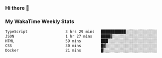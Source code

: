 ### Hi there 👋

<!--
**royschrauwen/royschrauwen** is a ✨ _special_ ✨ repository because its `README.md` (this file) appears on your GitHub profile.

Here are some ideas to get you started:

- 🔭 I’m currently working on ...
- 🌱 I’m currently learning ...
- 👯 I’m looking to collaborate on ...
- 🤔 I’m looking for help with ...
- 💬 Ask me about ...
- 📫 How to reach me: ...
- 😄 Pronouns: ...
- ⚡ Fun fact: ...
-->


### My WakaTime Weekly Stats
<!--START_SECTION:waka-->

```txt
TypeScript                 3 hrs 29 mins   ███████████░░░░░░░░░░░░░░   44.63 %
JSON                       1 hr 27 mins    ████▓░░░░░░░░░░░░░░░░░░░░   18.61 %
HTML                       59 mins         ███░░░░░░░░░░░░░░░░░░░░░░   12.64 %
CSS                        30 mins         █▓░░░░░░░░░░░░░░░░░░░░░░░   06.61 %
Docker                     21 mins         █░░░░░░░░░░░░░░░░░░░░░░░░   04.64 %
```

<!--END_SECTION:waka-->
